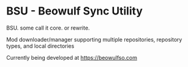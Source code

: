 # BSU - Beowulf Sync Utility
BSU. some call it core. or rewrite.

Mod downloader/manager supporting multiple repositories, repository types, and local directories

Currently being developed at https://beowulfso.com
